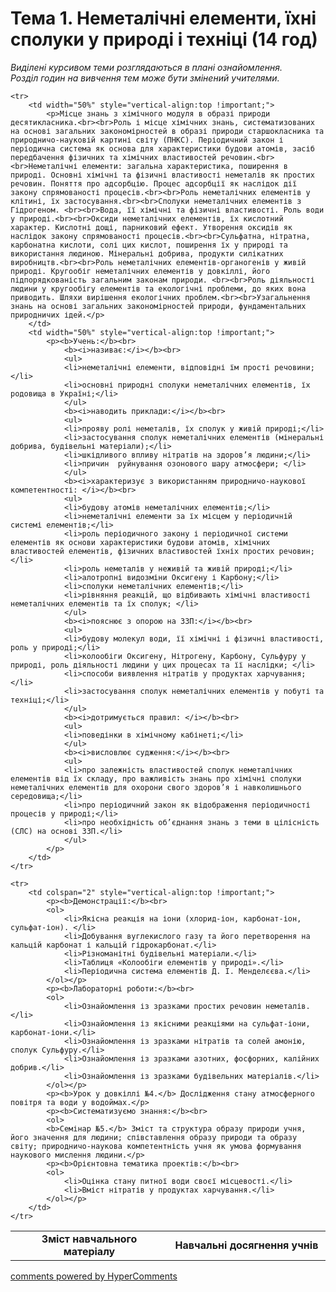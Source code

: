 <div id="hypercomments_widget" class="js-hypercomments-widget invisible"></div>

# Тема 1. Неметалічні елементи, їхні сполуки у природі і техніці (14 год)

<p><i>Виділені курсивом теми розглядаються в плані ознайомлення.<br>Розділ годин на вивчення тем може бути змінений учителями.</i></p>

<table>
	<tr>
		<td width="50%" align="center"><b>Зміст навчального матеріалу</b></td>
		<td width="50%" align="center"><b>Навчальні досягнення учнів</b></td>
	</tr>

	<tr>
		<td width="50%" style="vertical-align:top !important;">
			<p>Місце знань з хімічного модуля в образі природи десятикласника.<br><br>Роль і місце хімічних знань, систематизованих на основі загальних закономірностей в образі природи старшокласника та природничо-науковій картині світу (ПНКС). Періодичний закон і періодична система як основа для характеристики будови атомів, засіб передбачення фізичних та хімічних властивостей речовин.<br><br>Неметалічні елементи: загальна характеристика, поширення в природі. Основні хімічні та фізичні властивості неметалів як простих речовин. Поняття про адсорбцію. Процес адсорбції як наслідок дії закону спрямованості процесів.<br><br>Роль неметалічних елементів у клітині, їх застосування.<br><br>Сполуки неметалічних елементів з Гідрогеном. <br><br>Вода, її хімічні та фізичні властивості. Роль води у природі.<br><br>Оксиди неметалічних елементів, їх кислотний характер. Кислотні дощі, парниковий ефект. Утворення оксидів як наслідок закону спрямованості процесів.<br><br>Сульфатна, нітратна, карбонатна кислоти, солі цих кислот, поширення їх у природі та використання людиною. Мінеральні добрива, продукти силікатних виробництв.<br><br>Роль неметалічних елементів-органогенів у живій природі. Кругообіг неметалічних елементів у довкіллі, його підпорядкованість загальним законам природи. <br><br>Роль діяльності людини у кругообігу елементів та екологічні проблеми, до яких вона приводить. Шляхи вирішення екологічних проблем.<br><br>Узагальнення знань на основі загальних закономірностей природи, фундаментальних природничих ідей.</p>
		</td>
		<td width="50%" style="vertical-align:top !important;">
			<p><b>Учень:</b><br>
				<b><i>називає:</i></b><br>
				<ul>
				<li>неметалічні елементи, відповідні їм прості речовини;</li>
				<li>основні природні сполуки неметалічних елементів, їх родовища в Україні;</li>
				</ul>
				<b><i>наводить приклади:</i></b><br>
				<ul>
				<li>прояву ролі неметалів, їх сполук у живій природі;</li>
				<li>застосування сполук неметалічних елементів (мінеральні добрива, будівельні матеріали);</li>
				<li>шкідливого впливу нітратів на здоров’я людини;</li>
				<li>причин  руйнування озонового шару атмосфери; </li>
				</ul>
				<b><i>характеризує з використанням природничо-наукової компетентності: </i></b><br>
				<ul>
				<li>будову атомів неметалічних елементів;</li>
				<li>неметалічні елементи за їх місцем у періодичній системі елементів;</li>
				<li>роль періодичного закону і періодичної системи елементів як основи характеристики будови атомів, хімічних властивостей елементів, фізичних властивостей їхніх простих речовин;</li>
				<li>роль неметалів у неживій та живій природі;</li>
				<li>алотропні видозміни Оксигену і Карбону;</li>
				<li>сполуки неметалічних елементів;</li>
				<li>рівняння реакцій, що відбивають хімічні властивості неметалічних елементів та їх сполук; </li>
				</ul>
				<b><i>пояснює з опорою на ЗЗП:</i></b><br>
				<ul>
				<li>будову молекул води, її хімічні і фізичні властивості, роль у природі;</li>
				<li>колообіги Оксигену, Нітрогену, Карбону, Сульфуру у природі, роль діяльності людини у цих процесах та її наслідки; </li>
				<li>способи виявлення нітратів у продуктах харчування; </li>
				<li>застосування сполук неметалічних елементів у побуті та техніці;</li>
				</ul>
				<b><i>дотримується правил: </i></b><br>
				<ul>
				<li>поведінки в хімічному кабінеті;</li>
				</ul>
				<b><i>висловлює судження:</i></b><br>
				<ul>
				<li>про залежність властивостей сполук неметалічних елементів від їх складу, про важливість знань про хімічні сполуки неметалічних елементів для охорони свого здоров’я і навколишнього середовища;</li>
				<li>про періодичний закон як відображення періодичності процесів у природі;</li>
				<li>про необхідність об’єднання знань з теми в цілісність (СЛС) на основі ЗЗП.</li>
				</ul>
			</p>
		</td>
	</tr>

	<tr>
		<td colspan="2" style="vertical-align:top !important;">
			<p><b>Демонстрації:</b><br>
			<ol>
				<li>Якісна реакція на іони (хлорид-іон, карбонат-іон, сульфат-іон). </li>
				<li>Добування вуглекислого газу та його перетворення на кальцій карбонат і кальцій гідрокарбонат.</li>
				<li>Різноманітні будівельні матеріали.</li>
				<li>Таблиця «Колообіги елементів у природі».</li>
				<li>Періодична система елементів Д. І. Менделєєва.</li>
			</ol></p>
			<p><b>Лабораторні роботи:</b><br>
			<ol>
				<li>Ознайомлення із зразками простих речовин неметалів.</li>
				<li>Ознайомлення із якісними реакціями на сульфат-іони, карбонат-іони.</li>
				<li>Ознайомлення із зразками нітратів та солей амонію, сполук Сульфуру.</li>
				<li>Ознайомлення із зразками азотних, фосфорних, калійних добрив.</li>
				<li>Ознайомлення із зразками будівельних матеріалів.</li>
			</ol></p>
			<p><b>Урок у довкіллі №4.</b> Дослідження стану атмосферного повітря та води у водоймах.</p>
			<p><b>Систематизуємо знання:</b><br>
			<ol>
			<b>Семінар №5.</b> Зміст та структура образу природи учня, його значення для людини; співставлення образу природи та образу світу; природничо-наукова компетентність учня як умова формування наукового мислення людини.</p>
			<p><b>Орієнтовна тематика проектів:</b><br>
			<ol>
				<li>Оцінка стану питної води своєї місцевості.</li>
				<li>Вміст нітратів у продуктах харчування.</li>
			</ol></p>
		</td>
	</tr>
</table>

<div class="js-hypercomments-container">
<a href="http://hypercomments.com" class="hc-link" title="comments widget">comments powered by HyperComments</a>
</div>